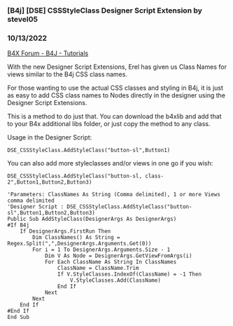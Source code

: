 ### [B4j] [DSE] CSSStyleClass Designer Script Extension by stevel05
### 10/13/2022
[B4X Forum - B4J - Tutorials](https://www.b4x.com/android/forum/threads/143060/)

With the new Designer Script Extensions, Erel has given us Class Names for views similar to the B4j CSS class names.  
  
For those wanting to use the actual CSS classes and styling in B4j, it is just as easy to add CSS class names to Nodes directly in the designer using the Designer Script Extensions.  
  
This is a method to do just that. You can download the b4xlib and add that to your B4x additional libs folder, or just copy the method to any class.  
  
Usage in the Designer Script:  
  

```B4X
DSE_CSSStyleClass.AddStyleClass("button-sl",Button1)
```

  
  
You can also add more styleclasses and/or views in one go if you wish:  
  

```B4X
DSE_CSSStyleClass.AddStyleClass("button-sl, class-2",Button1,Button2,Button3)
```

  
  
  
  

```B4X
'Parameters: ClassNames As String (Comma delimited), 1 or more Views comma delimited  
'Designer Script : DSE_CSSStyleClass.AddStyleClass("button-sl",Button1,Button2,Button3)  
Public Sub AddStyleClass(DesignerArgs As DesignerArgs)  
#If B4j  
    If DesignerArgs.FirstRun Then  
        Dim ClassNames() As String = Regex.Split(",",DesignerArgs.Arguments.Get(0))  
        For i = 1 To DesignerArgs.Arguments.Size - 1  
            Dim V As Node = DesignerArgs.GetViewFromArgs(i)  
            For Each ClassName As String In ClassNames  
                ClassName = ClassName.Trim  
                If V.StyleClasses.IndexOf(ClassName) = -1 Then  
                    V.StyleClasses.Add(ClassName)  
                End If  
            Next  
        Next  
    End If  
#End If  
End Sub
```
